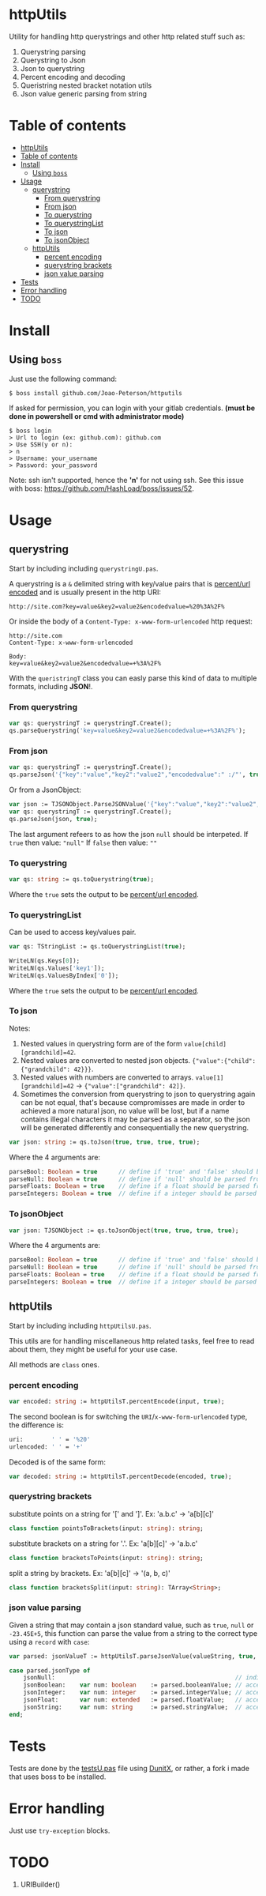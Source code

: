 # httpUtils

Utility for handling http querystrings and other http related stuff such as:

1. Querystring parsing
2. Querystring to Json
3. Json to querystring
4. Percent encoding and decoding
5. Queristring nested bracket notation utils
6. Json value generic parsing from string

# Table of contents
- [httpUtils](#httputils)
- [Table of contents](#table-of-contents)
- [Install](#install)
	- [Using `boss`](#using-boss)
- [Usage](#usage)
	- [querystring](#querystring)
		- [From querystring](#from-querystring)
		- [From json](#from-json)
		- [To querystring](#to-querystring)
		- [To querystringList](#to-querystringlist)
		- [To json](#to-json)
		- [To jsonObject](#to-jsonobject)
	- [httpUtils](#httputils-1)
		- [percent encoding](#percent-encoding)
		- [querystring brackets](#querystring-brackets)
		- [json value parsing](#json-value-parsing)
- [Tests](#tests)
- [Error handling](#error-handling)
- [TODO](#todo)

# Install

## Using `boss`
Just use the following command:

```console
$ boss install github.com/Joao-Peterson/httputils
```

If asked for permission, you can login with your gitlab credentials. **(must be done in powershell or cmd with administrator mode)**
```console
$ boss login
> Url to login (ex: github.com): github.com
> Use SSH(y or n):
> n
> Username: your_username
> Password: your_password
```

Note: ssh isn't supported, hence the **'n'** for not using ssh. See this issue with boss: https://github.com/HashLoad/boss/issues/52.

# Usage

## querystring

Start by including including `querystringU.pas`.

A querystring is a `&` delimited string with key/value pairs that is [percent/url encoded](#percent-encoding) and is usually present in the http URI:

```http
http://site.com?key=value&key2=value2&encodedvalue=%20%3A%2F%
```

Or inside the body of a `Content-Type: x-www-form-urlencoded` http request:
```http
http://site.com
Content-Type: x-www-form-urlencoded

Body:
key=value&key2=value2&encodedvalue=+%3A%2F%
```

With the `queristringT` class you can easly parse this kind of data to multiple formats, including **JSON**!.

### From querystring

```pascal
var qs: querystringT := querystringT.Create();
qs.parseQuerystring('key=value&key2=value2&encodedvalue=+%3A%2F%');
```

### From json

```pascal
var qs: querystringT := querystringT.Create();
qs.parseJson('{"key":"value","key2":"value2","encodedvalue":" :/"', true);
```

Or from a JsonObject:

```pascal
var json := TJSONObject.ParseJSONValue('{"key":"value","key2":"value2","encodedvalue":" :/"') as TJSONObject;
var qs: querystringT := querystringT.Create();
qs.parseJson(json, true);
```

The last argument refeers to as how the json `null` should be interpeted. 
If `true` then value: `"null"`
If `false` then value: `""`

### To querystring

```pascal
var qs: string := qs.toQuerystring(true);
```

Where the `true` sets the output to be [percent/url encoded](#percent-encoding).

### To querystringList

Can be used to access key/values pair.

```pascal
var qs: TStringList := qs.toQuerystringList(true);

WriteLN(qs.Keys[0]);
WriteLN(qs.Values['key1']);
WriteLN(qs.ValuesByIndex['0']);
```

Where the `true` sets the output to be [percent/url encoded](#percent-encoding).

### To json

Notes:

1. Nested values in querystring form are of the form `value[child][grandchild]=42`. 
2. Nested values are converted to nested json objects. `{"value":{"child":{"grandchild": 42}}}`. 
3. Nested values with numbers are converted to arrays. `value[1][grandchild]=42` -> `{"value":["grandchild": 42]}`. 
4. Sometimes the conversion from querystring to json to querystring again can be not equal, that's because compromisses are made in order to achieved a more natural json, no value will be lost, but if a name contains illegal characters it may be parsed as a separator, so the json will be generated differently and consequentially the new querystring.

```pascal
var json: string := qs.toJson(true, true, true, true);
```

Where the 4 arguments are:
```pascal
parseBool: Boolean = true      // define if 'true' and 'false' should be parsed from string to Boolean if true
parseNull: Boolean = true      // define if 'null' should be parsed from '' to 'null' if true
parseFloats: Boolean = true    // define if a float should be parsed from a string to Extended if true
parseIntegers: Boolean = true  // define if a integer should be parsed from a string to Integer if true
```

### To jsonObject

```pascal
var json: TJSONObject := qs.toJsonObject(true, true, true, true);
```

Where the 4 arguments are:
```pascal
parseBool: Boolean = true      // define if 'true' and 'false' should be parsed from string to Boolean if true
parseNull: Boolean = true      // define if 'null' should be parsed from '' to 'null' if true
parseFloats: Boolean = true    // define if a float should be parsed from a string to Extended if true
parseIntegers: Boolean = true  // define if a integer should be parsed from a string to Integer if true
```

## httpUtils

Start by including including `httpUtilsU.pas`.

This utils are for handling miscellaneous http related tasks, feel free to read about them, they might be useful for your use case.

All methods are `class` ones.

### percent encoding

```pascal
var encoded: string := httpUtilsT.percentEncode(input, true);
```

The second boolean is for switching the `URI`/`x-www-form-urlencoded` type, the difference is:

```pascal
uri:        ' ' = '%20'
urlencoded: ' ' = '+'
```

Decoded is of the same form:

```pascal
var decoded: string := httpUtilsT.percentDecode(encoded, true);
```

### querystring brackets

substitute points on a string for '[' and ']'. Ex: 'a.b.c' -> 'a[b][c]'
```pascal
class function pointsToBrackets(input: string): string;
```

substitute brackets on a string for '.'. Ex: 'a[b][c]' -> 'a.b.c'
```pascal
class function bracketsToPoints(input: string): string;
```

split a string by brackets. Ex: 'a[b][c]' -> '(a, b, c)'
```pascal
class function bracketsSplit(input: string): TArray<String>;
```

### json value parsing

Given a string that may contain a json standard value, such as `true`, `null` or `-23.45E+5`, this function can parse the value from a string to the correct type using a `record` with `case`:

```pascal
var parsed: jsonValueT := httpUtilsT.parseJsonValue(valueString, true, true, true, true);

case parsed.jsonType of 
    jsonNull: 													// indicates a null value;        
    jsonBoolean:	var num: boolean 	:= parsed.booleanValue; // access boolean value      
    jsonInteger:	var num: integer 	:= parsed.integerValue; // access integer value      
    jsonFloat:  	var num: extended 	:= parsed.floatValue;   // access extended value       
    jsonString: 	var num: string 	:= parsed.stringValue;  // access string value  
end;     
```

# Tests

Tests are done by the [testsU.pas](test/testsU.pas) file using [DunitX](https://github.com/VSoftTechnologies/DUnitX), or rather, a fork i made that uses boss to be installed. 

# Error handling

Just use `try-exception` blocks.

# TODO

1. URIBuilder()
